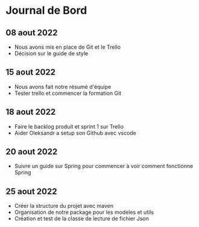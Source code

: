 # Journal de Bord

## 08 aout 2022
* Nous avons mis en place de Git et le Trello
* Décision sur le guide de style

## 15 aout 2022
* Nous avons fait notre résumé d'équipe
* Tester trello et commencer la formation Git

## 18 aout 2022
* Faire le backlog produit et sprint 1 sur Trello
* Aider Oleksandr a setup son Github avec vscode

## 20 aout 2022
* Suivre un guide sur Spring pour commencer à voir comment fonctionne Spring

## 25 aout 2022
* Créer la structure du projet avec maven
* Organisation de notre package pour les modeles et utils
* Création et test de la classe de lecture de fichier Json